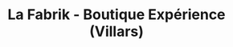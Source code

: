 ---
title: "La Fabrik - Boutique Expérience (Villars)"
url: /fribourg/la-fabrik-boutique-experience-villars/
shop: Supermarkt
---